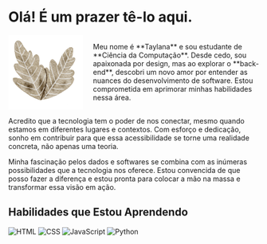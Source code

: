 
# Olá! É um prazer tê-lo aqui.

<div style="display: flex; align-items: center;">
  <img src="leaves-7746730_1280.png" alt="Imagem de duas folhas marrons juntas" width="150" style="margin-right: 20px;"/>
  <div>
    Meu nome é **Taylana** e sou estudante de **Ciência da Computação**. Desde cedo, sou apaixonada por design, mas ao explorar o **back-end**, descobri um novo amor por entender as nuances do desenvolvimento de software. Estou comprometida em aprimorar minhas habilidades nessa área.
  </div>
</div>

Acredito que a tecnologia tem o poder de nos conectar, mesmo quando estamos em diferentes lugares e contextos. Com esforço e dedicação, sonho em contribuir para que essa acessibilidade se torne uma realidade concreta, não apenas uma teoria.

Minha fascinação pelos dados e softwares se combina com as inúmeras possibilidades que a tecnologia nos oferece. Estou convencida de que posso fazer a diferença e estou pronta para colocar a mão na massa e transformar essa visão em ação.

## Habilidades que Estou Aprendendo

![HTML](https://skillicons.dev/icons?i=html) ![CSS](https://skillicons.dev/icons?i=css) ![JavaScript](https://skillicons.dev/icons?i=javascript) ![Python](https://skillicons.dev/icons?i=python)
